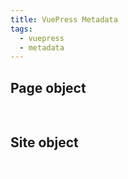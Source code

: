 ```yaml
---
title: VuePress Metadata
tags:
  - vuepress
  - metadata
---
```


## Page object

<pre style="color: white;">
{{ $page }}
</pre>

## Site object

<pre style="color: white;">
{{ $site }}
</pre>
